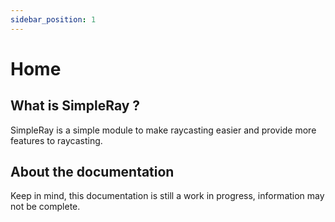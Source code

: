 ```yaml
---
sidebar_position: 1
---
```


# Home

## What is SimpleRay ?

SimpleRay is a simple module to make raycasting easier and provide more features to raycasting.

## About the documentation

Keep in mind, this documentation is still a work in progress, information may not be complete.
